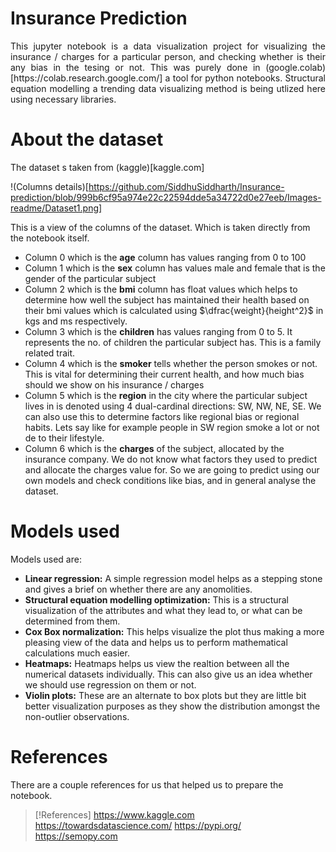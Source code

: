 # Insurance Prediction

<p align="justify">
This jupyter notebook is a data visualization project for visualizing the insurance / charges for a particular person, and checking whether is their any bias in the tesing or not. This was purely done in (google.colab)[https://colab.research.google.com/] a tool for python notebooks. Structural equation modelling a trending data visualizing method is being utlized here using necessary libraries. 
</p>

# About the dataset

The dataset s taken from (kaggle)[kaggle.com]

!(Columns details)[https://github.com/SiddhuSiddharth/Insurance-prediction/blob/999b6cf95a974e22c22594dde5a34722d0e27eeb/Images-readme/Dataset1.png]

This is a view of the columns of the dataset. Which is taken directly from the notebook itself.
* Column 0 which is the **age** column has values ranging from 0 to 100
* Column 1 which is the **sex** column has values male and female that is the gender of the particular subject
* Column 2 which is the **bmi** column has float values which helps to determine how well the subject has maintained their health based on their bmi values which is calculated using $\dfrac{weight}{height^2}$ in kgs and ms respectively.
* Column 3 which is the **children** has values ranging from 0 to 5. It represents the no. of children the particular subject has. This is a family related trait.
* Column 4 which is the **smoker** tells whether the person smokes or not. This is vital for determining their current health, and how much bias should we show on his insurance / charges
* Column 5 which is the **region** in the city where the particular subject lives in is denoted using 4 dual-cardinal directions: SW, NW, NE, SE. We can also use this to determine factors like regional bias or regional habits. Lets say like for example people in SW region smoke a lot or not de to their lifestyle.
* Column 6 which is the **charges** of the subject, allocated by the insurance company. We do not know what factors they used to predict and allocate the charges value for. So we are going to predict using our own models and check conditions like bias, and in general analyse the dataset.

# Models used

Models used are:

* **Linear regression:** A simple regression model helps as a stepping stone and gives a brief on whether there are any anomolities.
* **Structural equation modelling optimization:** This is a structural visualization of the attributes and what they lead to, or what can be determined from them.
* **Cox Box normalization:** This helps visualize the plot thus making a more pleasing view of the data and helps us to perform mathematical calculations much easier.
* **Heatmaps:** Heatmaps helps us view the realtion between all the numerical datasets individually. This can also give us an idea whether we should use regression on them or not.
* **Violin plots:** These are an alternate to box plots but they are little bit better visualization purposes as they show the distribution amongst the non-outlier observations.

# References

There are a couple references for us that helped us to prepare the notebook.

> [!References]
> https://www.kaggle.com
> https://towardsdatascience.com/
> https://pypi.org/
> https://semopy.com

